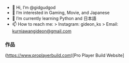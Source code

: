 - 👋 Hi, I’m @gidgudgod
- 👀 I’m interested in Gaming, Movie, and Japanese
- 🌱 I’m currently learning Python and 日本語
- 📫 How to reach me:
      > Instagram: gideon_ks
      > Email: kurniawangideon@gmail.com

### 作品
(https://www.proplayerbuild.com)[Pro Player Build Website]

<!---
gidgudgod/gidgudgod is a ✨ special ✨ repository because its `README.md` (this file) appears on your GitHub profile.
You can click the Preview link to take a look at your changes.
--->
